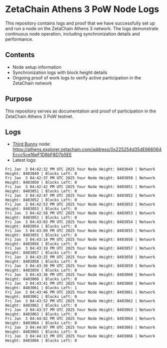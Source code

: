 # ZetaChain Athens 3 PoW Node Logs
This repository contains logs and proof that we have successfully set up and run a node on the ZetaChain Athens 3 network. The logs demonstrate continuous node operation, including synchronization details and performance.

## Contents
- Node setup information
- Synchronization logs with block height details
- Ongoing proof of work logs to verify active participation in the ZetaChain network

## Purpose
This repository serves as documentation and proof of participation in the ZetaChain Athens 3 PoW testnet.

## Logs

- [Third Bunny](https://thirdbunny.xyz/) node: https://athens.explorer.zetachain.com/address/0x225254d35dE666064Eccc5ce16eF1D8bF8D7b5EE
- Latest logs:
```
Fri Jan  3 04:42:32 PM UTC 2025 Your Node Height: 8403049 | Network Height: 8403049 | Blocks Left: 0
Fri Jan  3 04:42:37 PM UTC 2025 Your Node Height: 8403050 | Network Height: 8403050 | Blocks Left: 0
Fri Jan  3 04:42:42 PM UTC 2025 Your Node Height: 8403051 | Network Height: 8403051 | Blocks Left: 0
Fri Jan  3 04:42:47 PM UTC 2025 Your Node Height: 8403052 | Network Height: 8403052 | Blocks Left: 0
Fri Jan  3 04:42:53 PM UTC 2025 Your Node Height: 8403053 | Network Height: 8403053 | Blocks Left: 0
Fri Jan  3 04:42:58 PM UTC 2025 Your Node Height: 8403053 | Network Height: 8403053 | Blocks Left: 0
Fri Jan  3 04:43:03 PM UTC 2025 Your Node Height: 8403054 | Network Height: 8403054 | Blocks Left: 0
Fri Jan  3 04:43:09 PM UTC 2025 Your Node Height: 8403055 | Network Height: 8403055 | Blocks Left: 0
Fri Jan  3 04:43:14 PM UTC 2025 Your Node Height: 8403056 | Network Height: 8403056 | Blocks Left: 0
Fri Jan  3 04:43:19 PM UTC 2025 Your Node Height: 8403057 | Network Height: 8403057 | Blocks Left: 0
Fri Jan  3 04:43:25 PM UTC 2025 Your Node Height: 8403058 | Network Height: 8403058 | Blocks Left: 0
Fri Jan  3 04:43:30 PM UTC 2025 Your Node Height: 8403059 | Network Height: 8403059 | Blocks Left: 0
Fri Jan  3 04:43:36 PM UTC 2025 Your Node Height: 8403060 | Network Height: 8403060 | Blocks Left: 0
Fri Jan  3 04:43:41 PM UTC 2025 Your Node Height: 8403060 | Network Height: 8403061 | Blocks Left: 1
Fri Jan  3 04:43:46 PM UTC 2025 Your Node Height: 8403061 | Network Height: 8403061 | Blocks Left: 0
Fri Jan  3 04:43:52 PM UTC 2025 Your Node Height: 8403062 | Network Height: 8403062 | Blocks Left: 0
Fri Jan  3 04:43:57 PM UTC 2025 Your Node Height: 8403063 | Network Height: 8403063 | Blocks Left: 0
Fri Jan  3 04:44:02 PM UTC 2025 Your Node Height: 8403064 | Network Height: 8403064 | Blocks Left: 0
Fri Jan  3 04:44:07 PM UTC 2025 Your Node Height: 8403065 | Network Height: 8403065 | Blocks Left: 0
Fri Jan  3 04:44:13 PM UTC 2025 Your Node Height: 8403066 | Network Height: 8403066 | Blocks Left: 0
```
